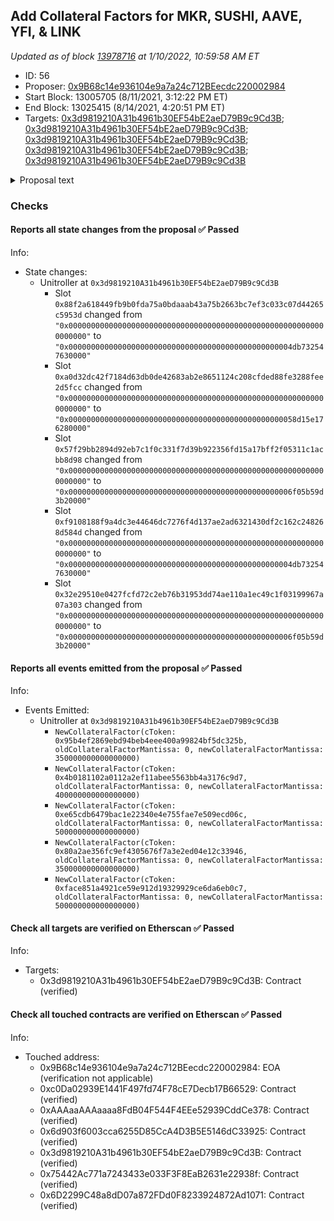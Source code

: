 ## Add Collateral Factors for MKR, SUSHI, AAVE, YFI, & LINK

_Updated as of block [13978716](https://etherscan.io/block/13978716) at 1/10/2022, 10:59:58 AM ET_

- ID: 56
- Proposer: [0x9B68c14e936104e9a7a24c712BEecdc220002984](https://etherscan.io/address/0x9B68c14e936104e9a7a24c712BEecdc220002984)
- Start Block: 13005705 (8/11/2021, 3:12:22 PM ET)
- End Block: 13025415 (8/14/2021, 4:20:51 PM ET)
- Targets: [0x3d9819210A31b4961b30EF54bE2aeD79B9c9Cd3B](https://etherscan.io/address/0x3d9819210A31b4961b30EF54bE2aeD79B9c9Cd3B#code); [0x3d9819210A31b4961b30EF54bE2aeD79B9c9Cd3B](https://etherscan.io/address/0x3d9819210A31b4961b30EF54bE2aeD79B9c9Cd3B#code); [0x3d9819210A31b4961b30EF54bE2aeD79B9c9Cd3B](https://etherscan.io/address/0x3d9819210A31b4961b30EF54bE2aeD79B9c9Cd3B#code); [0x3d9819210A31b4961b30EF54bE2aeD79B9c9Cd3B](https://etherscan.io/address/0x3d9819210A31b4961b30EF54bE2aeD79B9c9Cd3B#code); [0x3d9819210A31b4961b30EF54bE2aeD79B9c9Cd3B](https://etherscan.io/address/0x3d9819210A31b4961b30EF54bE2aeD79B9c9Cd3B#code)

<details>
  <summary>Proposal text</summary>

> # Add Collateral Factors for MKR, SUSHI, AAVE, YFI, & LINK
> Compound Proposal 53, 54, & 46 added MKR, SUSHI, AAVE, YFI, & LINK to the protocol with a collateral factor of 0. Now that each market has been safely added to the protocol, it is time to set initial collateral factors. Each of the collateral factors chosen is conservative and can likely be updated in 2-3 months once the markets stabilize.
> 
> [Forum thread](https://www.comp.xyz/t/add-markets-mkr-aave-sushi-yfi/1977/38?u=getty)
> 
> [LINK forum thread](https://www.comp.xyz/t/add-market-link/1516/65?u=getty)
> 
> MKR: 35%
> SUSHI: 40%
> AAVE: 50%
> YFI: 35%
> LINK: 50%
</details>

### Checks
#### Reports all state changes from the proposal ✅ Passed
  




Info:
- State changes:
    - Unitroller at `0x3d9819210A31b4961b30EF54bE2aeD79B9c9Cd3B`
        - Slot `0x88f2a618449fb9b0fda75a0bdaaab43a75b2663bc7ef3c033c07d44265c5953d` changed from `"0x0000000000000000000000000000000000000000000000000000000000000000"` to `"0x00000000000000000000000000000000000000000000000004db732547630000"`
        - Slot `0xa0d32dc42f7184d63db0de42683ab2e8651124c208cfded88fe3288fee2d5fcc` changed from `"0x0000000000000000000000000000000000000000000000000000000000000000"` to `"0x000000000000000000000000000000000000000000000000058d15e176280000"`
        - Slot `0x57f29bb2894d92eb7c1f0c331f7d39b922356fd15a17bff2f05311c1acbb8d98` changed from `"0x0000000000000000000000000000000000000000000000000000000000000000"` to `"0x00000000000000000000000000000000000000000000000006f05b59d3b20000"`
        - Slot `0xf9108188f9a4dc3e44646dc7276f4d137ae2ad6321430df2c162c248268d584d` changed from `"0x0000000000000000000000000000000000000000000000000000000000000000"` to `"0x00000000000000000000000000000000000000000000000004db732547630000"`
        - Slot `0x32e29510e0427fcfd72c2eb76b31953dd74ae110a1ec49c1f03199967a07a303` changed from `"0x0000000000000000000000000000000000000000000000000000000000000000"` to `"0x00000000000000000000000000000000000000000000000006f05b59d3b20000"`

#### Reports all events emitted from the proposal ✅ Passed
  




Info:
- Events Emitted:
    - Unitroller at `0x3d9819210A31b4961b30EF54bE2aeD79B9c9Cd3B`
        - `NewCollateralFactor(cToken: 0x95b4ef2869ebd94beb4eee400a99824bf5dc325b, oldCollateralFactorMantissa: 0, newCollateralFactorMantissa: 350000000000000000)`
        - `NewCollateralFactor(cToken: 0x4b0181102a0112a2ef11abee5563bb4a3176c9d7, oldCollateralFactorMantissa: 0, newCollateralFactorMantissa: 400000000000000000)`
        - `NewCollateralFactor(cToken: 0xe65cdb6479bac1e22340e4e755fae7e509ecd06c, oldCollateralFactorMantissa: 0, newCollateralFactorMantissa: 500000000000000000)`
        - `NewCollateralFactor(cToken: 0x80a2ae356fc9ef4305676f7a3e2ed04e12c33946, oldCollateralFactorMantissa: 0, newCollateralFactorMantissa: 350000000000000000)`
        - `NewCollateralFactor(cToken: 0xface851a4921ce59e912d19329929ce6da6eb0c7, oldCollateralFactorMantissa: 0, newCollateralFactorMantissa: 500000000000000000)`

#### Check all targets are verified on Etherscan ✅ Passed
  




Info:
- Targets:
    - 0x3d9819210A31b4961b30EF54bE2aeD79B9c9Cd3B: Contract (verified)

#### Check all touched contracts are verified on Etherscan ✅ Passed
  




Info:
- Touched address:
    - 0x9B68c14e936104e9a7a24c712BEecdc220002984: EOA (verification not applicable)
    - 0xc0Da02939E1441F497fd74F78cE7Decb17B66529: Contract (verified)
    - 0xAAAaaAAAaaaa8FdB04F544F4EEe52939CddCe378: Contract (verified)
    - 0x6d903f6003cca6255D85CcA4D3B5E5146dC33925: Contract (verified)
    - 0x3d9819210A31b4961b30EF54bE2aeD79B9c9Cd3B: Contract (verified)
    - 0x75442Ac771a7243433e033F3F8EaB2631e22938f: Contract (verified)
    - 0x6D2299C48a8dD07a872FDd0F8233924872Ad1071: Contract (verified)
